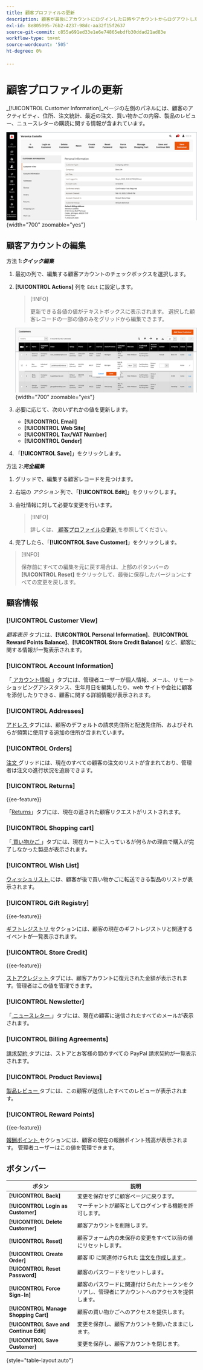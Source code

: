 ```yaml
---
title: 顧客プロファイルの更新
description: 顧客が最後にアカウントにログインした日時やアカウントからログアウトした日時など、顧客アクティビティに関する情報にアクセスして、顧客プロファイルを更新します。
exl-id: 8e805095-76b2-4237-98dc-aa32f15f2637
source-git-commit: c855a691ed33e1e6e74865ebdfb30ddad21ad83e
workflow-type: tm+mt
source-wordcount: '505'
ht-degree: 0%

---
```


# 顧客プロファイルの更新

_[!UICONTROL Customer Information]_ページの左側のパネルには、顧客のアクティビティ、住所、注文統計、最近の注文、買い物かごの内容、製品のレビュー、ニュースレターの購読に関する情報が含まれています。

![ 顧客プロファイル ](assets/cust-profile.png){width="700" zoomable="yes"}

## 顧客アカウントの編集

方法 1:**_クイック編集_**

1. 最初の列で、編集する顧客アカウントのチェックボックスを選択します。

1. **[!UICONTROL Actions]** 列を `Edit` に設定します。

   >[!INFO]
   >
   >更新できる各値の値がテキストボックスに表示されます。 選択した顧客レコードの一部の値のみをグリッドから編集できます。

   ![ クイック編集 ](assets/customers-grid-quick-edit.png){width="700" zoomable="yes"}

1. 必要に応じて、次のいずれかの値を更新します。

   * **[!UICONTROL Email]**
   * **[!UICONTROL Web Site]**
   * **[!UICONTROL Tax/VAT Number]**
   * **[!UICONTROL Gender]**

1. 「**[!UICONTROL Save]**」をクリックします。

方法 2:**_完全編集_**

1. グリッドで、編集する顧客レコードを見つけます。

1. 右端の _アクション_ 列で、「**[!UICONTROL Edit]**」をクリックします。

1. 会社情報に対して必要な変更を行います。

   >[!INFO]
   >
   >詳しくは、[ 顧客プロファイルの更新 ](../customers/update-account.md) を参照してください。

1. 完了したら、「**[!UICONTROL Save Customer]**」をクリックします。

>[!INFO]
>
>保存前にすべての編集を元に戻す場合は、上部のボタンバーの **[!UICONTROL Reset]** をクリックして、最後に保存したバージョンにすべての変更を戻します。

## 顧客情報

### [!UICONTROL Customer View]

_顧客表示_ タブには、**[!UICONTROL Personal Information]**、**[!UICONTROL Reward Points Balance]**、**[!UICONTROL Store Credit Balance]** など、顧客に関する情報が一覧表示されます。

### [!UICONTROL Account Information]

「[ アカウント情報 ](../customers/account-dashboard-account-information.md)」タブには、管理者ユーザーが個人情報、メール、リモートショッピングアシスタンス、生年月日を編集したり、web サイトや会社に顧客を添付したりできる、顧客に関する詳細情報が表示されます。

### [!UICONTROL Addresses]

[ アドレス ](../customers/account-dashboard-address-book.md) タブには、顧客のデフォルトの請求先住所と配送先住所、およびそれらが頻繁に使用する追加の住所が含まれています。

### [!UICONTROL Orders]

[ 注文 ](../stores-purchase/orders.md) グリッドには、現在のすべての顧客の注文のリストが含まれており、管理者は注文の進行状況を追跡できます。

### [!UICONTROL Returns]

{{ee-feature}}

「[Returns](../stores-purchase/returns.md)」タブには、現在の返された顧客リクエストがリストされます。

### [!UICONTROL Shopping cart]

「[ 買い物かご ](../stores-purchase/cart.md)」タブには、現在カートに入っているが何らかの理由で購入が完了しなかった製品が表示されます。

### [!UICONTROL Wish List]

[ ウィッシュリスト ](../stores-purchase/wishlists.md) には、顧客が後で買い物かごに転送できる製品のリストが表示されます。

### [!UICONTROL Gift Registry]

{{ee-feature}}

[ ギフトレジストリ ](../merchandising-promotions/gift-registry-storefront.md) セクションには、顧客の現在のギフトレジストリと関連するイベントが一覧表示されます。


### [!UICONTROL Store Credit]

{{ee-feature}}

[ ストアクレジット ](../customers/store-credit.md) タブには、顧客アカウントに復元された金額が表示されます。管理者はこの値を管理できます。

### [!UICONTROL Newsletter]

「[ ニュースレター ](../merchandising-promotions/newsletters.md)」タブには、現在の顧客に送信されたすべてのメールが表示されます。

### [!UICONTROL Billing Agreements]

[ 請求契約 ](../stores-purchase/paypal-billing-agreements.md) タブには、ストアとお客様の間のすべての PayPal 請求契約が一覧表示されます。

### [!UICONTROL Product Reviews]

[ 製品レビュー ](../catalog/settings-advanced-product-reviews.md) タブには、この顧客が送信したすべてのレビューが表示されます。

### [!UICONTROL Reward Points]

{{ee-feature}}

[ 報酬ポイント ](../merchandising-promotions/rewards-loyalty.md) セクションには、顧客の現在の報酬ポイント残高が表示されます。 管理者ユーザーはこの値を管理できます。

## ボタンバー

| ボタン | 説明 |
|----------|--------------|
| **[!UICONTROL Back]** | 変更を保存せずに顧客ページに戻ります。 |
| **[!UICONTROL Login as Customer]** | マーチャントが顧客としてログインする機能を許可します。 |
| **[!UICONTROL Delete Customer]** | 顧客アカウントを削除します。 |
| **[!UICONTROL Reset]** | 顧客フォーム内の未保存の変更をすべて以前の値にリセットします。 |
| **[!UICONTROL Create Order]** | 顧客 ID に関連付けられた [ 注文を作成します ](../stores-purchase/customer-account-create-order.md)。 |
| **[!UICONTROL Reset Password]** | 顧客のパスワードをリセットします。 |
| **[!UICONTROL Force Sign-In]** | 顧客のパスワードに関連付けられたトークンをクリアし、管理者にアカウントへのアクセスを提供します。 |
| **[!UICONTROL Manage Shopping Cart]** | 顧客の買い物かごへのアクセスを提供します。 |
| **[!UICONTROL Save and Continue Edit]** | 変更を保存し、顧客アカウントを開いたままにします。 |
| **[!UICONTROL Save Customer]** | 変更を保存し、顧客アカウントを閉じます。 |

{style="table-layout:auto"}
